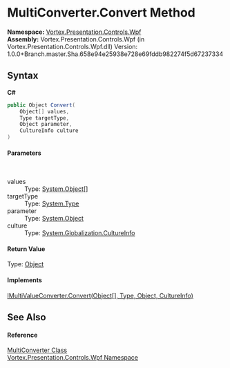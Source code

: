 # MultiConverter.Convert Method 
 

**Namespace:**&nbsp;<a href="N_Vortex_Presentation_Controls_Wpf.md">Vortex.Presentation.Controls.Wpf</a><br />**Assembly:**&nbsp;Vortex.Presentation.Controls.Wpf (in Vortex.Presentation.Controls.Wpf.dll) Version: 1.0.0+Branch.master.Sha.658e94e25938e728e69fddb982274f5d67237334

## Syntax

**C#**<br />
``` C#
public Object Convert(
	Object[] values,
	Type targetType,
	Object parameter,
	CultureInfo culture
)
```


#### Parameters
&nbsp;<dl><dt>values</dt><dd>Type: <a href="https://docs.microsoft.com/dotnet/api/system.object" target="_blank">System.Object</a>[]<br /></dd><dt>targetType</dt><dd>Type: <a href="https://docs.microsoft.com/dotnet/api/system.type" target="_blank">System.Type</a><br /></dd><dt>parameter</dt><dd>Type: <a href="https://docs.microsoft.com/dotnet/api/system.object" target="_blank">System.Object</a><br /></dd><dt>culture</dt><dd>Type: <a href="https://docs.microsoft.com/dotnet/api/system.globalization.cultureinfo" target="_blank">System.Globalization.CultureInfo</a><br /></dd></dl>

#### Return Value
Type: <a href="https://docs.microsoft.com/dotnet/api/system.object" target="_blank">Object</a>

#### Implements
<a href="https://docs.microsoft.com/dotnet/api/system.windows.data.imultivalueconverter.convert#System_Windows_Data_IMultiValueConverter_Convert_System_Object___System_Type_System_Object_System_Globalization_CultureInfo_" target="_blank">IMultiValueConverter.Convert(Object[], Type, Object, CultureInfo)</a><br />

## See Also


#### Reference
<a href="T_Vortex_Presentation_Controls_Wpf_MultiConverter.md">MultiConverter Class</a><br /><a href="N_Vortex_Presentation_Controls_Wpf.md">Vortex.Presentation.Controls.Wpf Namespace</a><br />
